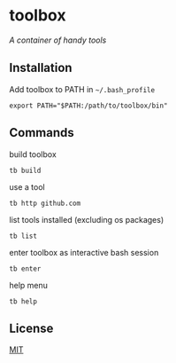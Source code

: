 # toolbox
_A container of handy tools_

## Installation
Add toolbox to PATH in `~/.bash_profile`
```
export PATH="$PATH:/path/to/toolbox/bin"
```

## Commands
build toolbox
```
tb build
```
use a tool
```
tb http github.com
```
list tools installed (excluding os packages)
```
tb list
```
enter toolbox as interactive bash session
```
tb enter
```
help menu
```
tb help
```

## License
[MIT](https://oss.ninja/mit/deebsman)